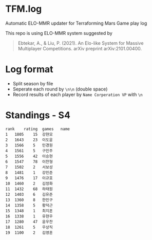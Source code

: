 # TFM.log
Automatic ELO-MMR updater for Terraforming Mars Game play log

This repo is using ELO-MMR system suggested by
> Ebtekar, A., & Liu, P. (2021). An Elo-like System for Massive Multiplayer Competitions. arXiv preprint arXiv:2101.00400.


# Log format
* Split season by file
* Seperate each round by `\n\n` (double space)
* Record results of each player by 
`Name Corperation VP`
with `\n`

# Standings - S4
```csv
rank	rating	games	name
1	1805	15	강현모
2	1643	23	이도윤
3	1566	5	민경원
4	1561	5	구민주
5	1556	42	이승현
6	1547	78	이찬형
7	1502	2	서보성
8	1481	1	강민준
9	1476	17	이규호
10	1460	2	김정화
11	1432	68	하태원
12	1403	6	김유준
13	1360	8	한민구
14	1358	5	황덕근
15	1348	1	최지훈
16	1338	1	유현우
17	1280	47	윤우찬
18	1261	5	우상직
19	1100	2	김영훈
```
